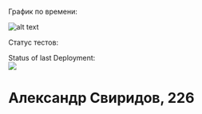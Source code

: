 График по времени:

![alt text](https://i.imgur.com/Nkrlc7B.png)

Статус тестов:

Status of last Deployment:<br><img src='https://github.com/alex76x76/TP2/workflows/CICD/badge.svg?branch=main'><br>

# Александр Свиридов, 226
